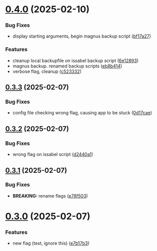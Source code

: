 # [0.4.0](https://github.com/phonevox/pbackup/compare/v0.3.3...v0.4.0) (2025-02-10)


### Bug Fixes

* display starting arguments, begin magnus backup script ([bf17a27](https://github.com/phonevox/pbackup/commit/bf17a274fd90dd324a1ba77036bad92ba1fa0f19))


### Features

* cleanup local backupfile on issabel backup script ([6e12893](https://github.com/phonevox/pbackup/commit/6e12893094f224ddf3d27b313b69b864e2d413cc))
* magnus backup. renamed backup scripts ([eb8b414](https://github.com/phonevox/pbackup/commit/eb8b414d43f816266cf95f9eb5a7251c6eb79979))
* verbose flag, cleanup ([c523332](https://github.com/phonevox/pbackup/commit/c5233327fe4044fb47a4625fc49a3b8a2d48bdbf))



## [0.3.3](https://github.com/phonevox/pbackup/compare/v0.3.2...v0.3.3) (2025-02-07)


### Bug Fixes

* config file checking wrong flag, causing app to be stuck ([0d17cae](https://github.com/phonevox/pbackup/commit/0d17cae66f578161ab642519cac944cc24c44fab))



## [0.3.2](https://github.com/phonevox/pbackup/compare/v0.3.1...v0.3.2) (2025-02-07)


### Bug Fixes

* wrong flag on issabel script ([d2440a1](https://github.com/phonevox/pbackup/commit/d2440a187564a7af289739decc17f41812726776))



## [0.3.1](https://github.com/phonevox/pbackup/compare/v0.3.0...v0.3.1) (2025-02-07)


### Bug Fixes

* **BREAKING:** rename flags ([e78f503](https://github.com/phonevox/pbackup/commit/e78f5034583a70e5d04e8257275cc7ce36ba0bbf))



# [0.3.0](https://github.com/phonevox/pbackup/compare/v0.2.1...v0.3.0) (2025-02-07)


### Features

* new flag (test, ignore this) ([e7b17b3](https://github.com/phonevox/pbackup/commit/e7b17b3c3f36dca26e5df17a824d32ad3ce46db9))



